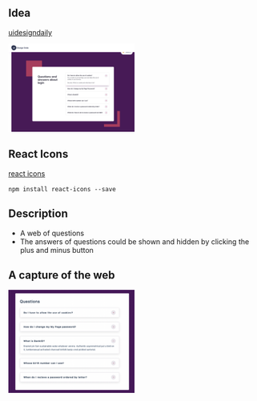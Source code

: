 ## Idea

[uidesigndaily](https://uidesigndaily.com/posts/sketch-accordion-website-day-1175)

<img src ="idea.png" width = 50% height = 50%>

## React Icons

[react icons](https://react-icons.github.io/react-icons/)

```
npm install react-icons --save
```

## Description
- A web of questions
- The answers of questions could be shown and hidden by clicking the plus and minus button

## A capture of the web
<img src ="overview.png" width = 50% height = 50%>
